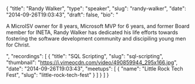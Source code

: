 {
  "title": "Randy Walker",
  "type": "speaker",
  "slug": "randy-walker",
  "date": "2014-09-26T19:03:43",
  "draft": false,
  "bio": "<p>A MicroISV owner for 8 years, Microsoft MVP for 6 years, and former Board member for INETA, Randy Walker has dedicated his life efforts towards fostering the software development community and discipiling young men for Christ.</p>",
  "recordings": [
    {
      "title": "SQL Scripting",
      "slug": "sql-scripting",
      "thumbnail": "https://i.vimeocdn.com/video/490859944_295x166.jpg",
      "date": "2014-09-26T19:03:43",
      "meetups": [
        {
          "name": "Little Rock Tech Fest",
          "slug": "little-rock-tech-fest"
        }
      ]
    }
  ]
}